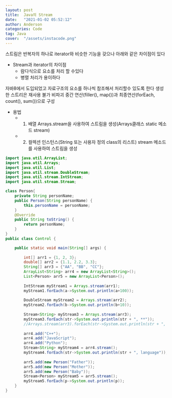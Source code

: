 ```yaml
---
layout: post
title:  Java의 Stream
date:   "2021-01-02 05:52:12"
author: Anderson
categories: Code
tag: Java
cover:  "/assets/instacode.png"
---
```


스트림은 반복자의 하나로 iterator와 비슷한 기능을 갖으나 아래와 같은 차이점이 있다

* Stream과 iterator의 차이점
    - 람다식으로 요소를 처리 할 수있다
    - 병렬 처리가 용이하다

자바8에서 도입되었고 자료구조의 요소를 하나씩 참조해서 처리할수 있도록 한다
생성한 스트리은 재사용 불가
비파괴
중간 연산(filler(), map())과 최종연산(forEach, count(), sum())으로 구성

* 용법
    - 1) 배열
        Arrays.stream을 사용하여 스트림을 생성(Arrays클래스 static 메소드 stream)
    - 2) 컬렉션 인스턴스(String 또는 사용자 정의 class의 리스트)
        stream 메소드를 사용하여 스트림을 생성

``` java
import java.util.ArrayList;
import java.util.Arrays;
import java.util.List;
import java.util.stream.DoubleStream;
import java.util.stream.IntStream;
import java.util.stream.Stream;

class Person{
	private String personName;
	public Person(String personName) {
		this.personName = personName;
	}
	@Override
	public String toString() {
		return personName;
	}
}
public class Control {

	public static void main(String[] args) {
		
		int[] arr1 = {1, 2, 3};
		double[] arr2 = {1.1, 2.2, 3.3};
		String[] arr3 = {"AA", "BB", "CC"};
		ArrayList<String> arr4 = new ArrayList<String>();
		List<Person> arr5 = new ArrayList<Person>();
		
		IntStream myStream1 = Arrays.stream(arr1);
		myStream1.forEach(a->System.out.println(a+100));
		
		DoubleStream myStream2 = Arrays.stream(arr2);
		myStream2.forEach(b->System.out.println(b+10));
		
		Stream<String> myStream3 = Arrays.stream(arr3);
		myStream3.forEach(str->System.out.println(str + ", **"));
		//Arrays.stream(arr3).forEach(str->System.out.println(str + ", **"));
		
		arr4.add("C++");
		arr4.add("JavaScript");
		arr4.add("Python");
		Stream<String> myStream4 = arr4.stream();
		myStream4.forEach(str->System.out.println(str + ", language"));
		
		arr5.add(new Person("Father"));
		arr5.add(new Person("Mother"));
		arr5.add(new Person("Baby"));
		Stream<Person> myStream5 = arr5.stream();
		myStream5.forEach(p->System.out.println(p));
	}
}
``` 

